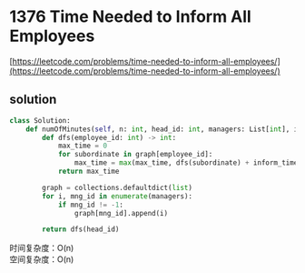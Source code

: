 # 1376 Time Needed to Inform All Employees
[https://leetcode.com/problems/time-needed-to-inform-all-employees/](https://leetcode.com/problems/time-needed-to-inform-all-employees/)


## solution

```python
class Solution:
    def numOfMinutes(self, n: int, head_id: int, managers: List[int], inform_time: List[int]) -> int:
        def dfs(employee_id: int) -> int:
            max_time = 0
            for subordinate in graph[employee_id]:
                max_time = max(max_time, dfs(subordinate) + inform_time[employee_id])
            return max_time

        graph = collections.defaultdict(list)
        for i, mng_id in enumerate(managers):
            if mng_id != -1:
                graph[mng_id].append(i)

        return dfs(head_id)
```
时间复杂度：O(n) <br>
空间复杂度：O(n)
